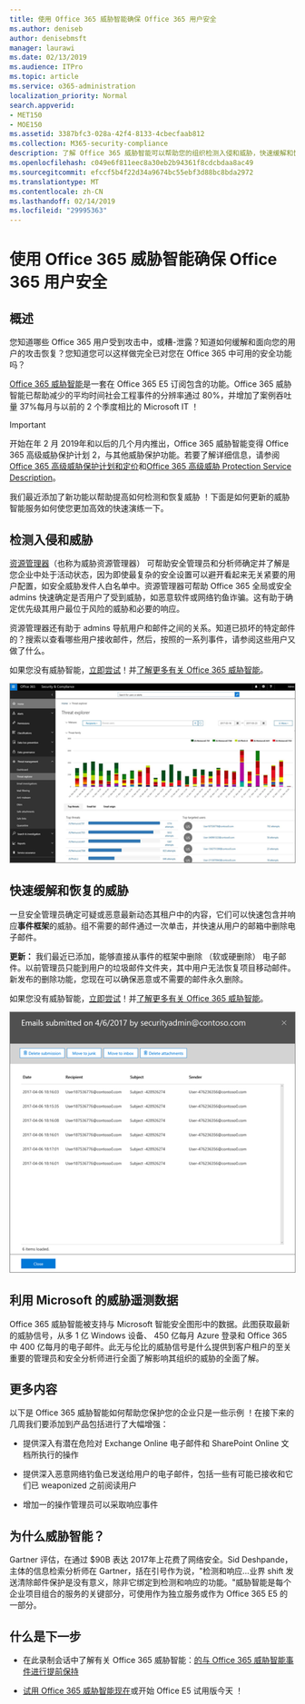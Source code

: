 ```yaml
---
title: 使用 Office 365 威胁智能确保 Office 365 用户安全
ms.author: deniseb
author: denisebmsft
manager: laurawi
ms.date: 02/13/2019
ms.audience: ITPro
ms.topic: article
ms.service: o365-administration
localization_priority: Normal
search.appverid:
- MET150
- MOE150
ms.assetid: 3387bfc3-028a-42f4-8133-4cbecfaab812
ms.collection: M365-security-compliance
description: 了解 Office 365 威胁智能可以帮助您的组织检测入侵和威胁，快速缓解和恢复的威胁。
ms.openlocfilehash: c049e6f811eec8a30eb2b94361f8cdcbdaa8ac49
ms.sourcegitcommit: efccf5b4f22d34a9674bc55ebf3d88bc8bda2972
ms.translationtype: MT
ms.contentlocale: zh-CN
ms.lasthandoff: 02/14/2019
ms.locfileid: "29995363"
---
```

# <a name="keep-your-office-365-users-safe-with-office-365-threat-intelligence"></a>使用 Office 365 威胁智能确保 Office 365 用户安全

## <a name="overview"></a>概述

您知道哪些 Office 365 用户受到攻击中，或糟-泄露？知道如何缓解和面向您的用户的攻击恢复？您知道您可以这样做完全已对您在 Office 365 中可用的安全功能吗？ 
  
[Office 365 威胁智能](office-365-ti.md)是一套在 Office 365 E5 订阅包含的功能。Office 365 威胁智能已帮助减少的平均时间社会工程事件的分辨率通过 80%，并增加了案例吞吐量 37%每月与以前的 2 个季度相比的 Microsoft IT ！ 

> [!IMPORTANT]
> 开始在年 2 月 2019年和以后的几个月内推出，Office 365 威胁智能变得 Office 365 高级威胁保护计划 2，与其他威胁保护功能。若要了解详细信息，请参阅[Office 365 高级威胁保护计划和定价](https://products.office.com/exchange/advance-threat-protection)和[Office 365 高级威胁 Protection Service Description](https://docs.microsoft.com/office365/servicedescriptions/office-365-advanced-threat-protection-service-description)。
  
我们最近添加了新功能以帮助提高如何检测和恢复威胁 ！下面是如何更新的威胁智能服务如何使您更加高效的快速演练一下。
  
## <a name="detect-intrusions-and-threats"></a>检测入侵和威胁

[资源管理器](use-explorer-in-security-and-compliance.md)（也称为威胁资源管理器） 可帮助安全管理员和分析师确定并了解是您企业中处于活动状态，因为即使最复杂的安全设置可以避开看起来无关紧要的用户配置，如安全威胁发件人白名单中。资源管理器可帮助 Office 365 全局或安全 admins 快速确定是否用户了受到威胁，如恶意软件或网络钓鱼诈骗。这有助于确定优先级其用户最位于风险的威胁和必要的响应。 
  
资源管理器还有助于 admins 导航用户和邮件之间的关系。知道已损坏的特定邮件的？搜索以查看哪些用户接收邮件，然后，按照的一系列事件，请参阅这些用户又做了什么。

如果您没有威胁智能，[立即尝试](https://aka.ms/tryo365threatintel3)！并[了解更多有关 Office 365 威胁智能](https://aka.ms/readmoreabouto365threatintel)。
  
![在 Office 365 中，按恶意软件系列彩色编码的威胁资源管理器的屏幕截图](media/591338dd-252a-437d-b5f2-87aa42e74b0c.png)
  
## <a name="quickly-mitigate-and-recover-from-threats"></a>快速缓解和恢复的威胁

一旦安全管理员确定可疑或恶意最新动态其租户中的内容，它们可以快速包含并响应**事件框架**的威胁。组不需要的邮件通过一次单击，并快速从用户的邮箱中删除电子邮件。 
  
 **更新：** 我们最近已添加，能够直接从事件的框架中删除 （软或硬删除） 电子邮件。以前管理员只能到用户的垃圾邮件文件夹，其中用户无法恢复项目移动邮件。新发布的删除功能，您现在可以确保恶意或不需要的邮件永久删除。 
  
如果您没有威胁智能，[立即尝试](https://aka.ms/tryo365threatintel3)！并[了解更多有关 Office 365 威胁智能](https://aka.ms/readmoreabouto365threatintel)。
  
![电子邮件事故修正列表的屏幕截图](media/9d8452d3-d8d2-4b26-81f9-76396e08dd17.png)
  
## <a name="leverage-the-threat-telemetry-of-microsoft"></a>利用 Microsoft 的威胁遥测数据

Office 365 威胁智能被支持与 Microsoft 智能安全图形中的数据。此图获取最新的威胁信号，从多 1 亿 Windows 设备、 450 亿每月 Azure 登录和 Office 365 中 400 亿每月的电子邮件。此无与伦比的威胁信号是什么提供到客户租户的至关重要的管理员和安全分析师进行全面了解影响其组织的威胁的全面了解。 
  
## <a name="more-to-come"></a>更多内容

以下是 Office 365 威胁智能如何帮助您保护您的企业只是一些示例 ！在接下来的几周我们要添加到产品包括进行了大幅增强：
  
- 提供深入有潜在危险对 Exchange Online 电子邮件和 SharePoint Online 文档所执行的操作
    
- 提供深入恶意网络钓鱼已发送给用户的电子邮件，包括一些有可能已接收和它们已 weaponized 之前阅读用户
    
- 增加一的操作管理员可以采取响应事件
    
## <a name="why-threat-intelligence"></a>为什么威胁智能？

Gartner 评估，在通过 $90B 表达 2017年上花费了网络安全。Sid Deshpande，主体的信息检索分析师在 Gartner，括在引号作为说，"检测和响应...业界 shift 发送清除邮件保护是没有意义，除非它绑定到检测和响应的功能。"威胁智能是每个企业项目组合的服务的关键部分，可使用作为独立服务或作为 Office 365 E5 的一部分。
  
## <a name="whats-next"></a>什么是下一步

- 在此录制会话中了解有关 Office 365 威胁智能：[的与 Office 365 威胁智能事件进行提前保持](https://myignite.microsoft.com/videos/53723)
    
- [试用 Office 365 威胁智能现在](https://aka.ms/tryo365threatintel3)或开始 Office E5 试用版今天 ！ 
    

